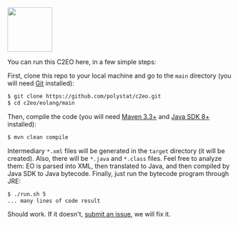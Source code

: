 <img src="https://www.yegor256.com/images/books/elegant-objects/cactus.svg" height="100px" />

You can run this C2EO here, in a few simple steps:

First, clone this repo to your local machine and go
to the `main` directory (you will need
[Git](https://git-scm.com/book/en/v2/Getting-Started-Installing-Git)
installed):

```bash
$ git clone https://github.com/polystat/c2eo.git
$ cd c2eo/eolang/main
```

Then, compile the code (you will need [Maven 3.3+](https://maven.apache.org/)
and [Java SDK 8+](https://www.java.com/en/download/) installed):

```bash
$ mvn clean compile
```

Intermediary `*.xml` files will be generated in the `target` directory (it will
be created). Also, there will be `*.java` and `*.class` files. Feel free to analyze
them: EO is parsed into XML, then translated to Java, and then compiled
by Java SDK to Java bytecode. Finally, just run the bytecode program through JRE:

```bash
$ ./run.sh 5
... many lines of code result
```

Should work. If it doesn't, [submit an issue](https://github.com/polystat/c2eo/issues),
we will fix it.